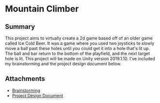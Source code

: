 # Mountain Climber

## Summary
  This project aims to virtually create a 2d game based off of an older game called Ice Cold Beer.
  It was a game where you used two joysticks to slowly move a ball past these holes until you could get it into a hole that's lit up.
  The ball and bar return to the bottom of the playfield, and the next target hole is lit.  This project will be made on
  Unity version 2019.1.10.  I've included my brainstorming and the project design document below.
## Attachments
- [Brainstorming](https://github.com/Sternosaur/Ice-Cold-Beer-Game/blob/master/Documentation/Brainstorm.md)
- [Project Design Document](https://github.com/Sternosaur/Ice-Cold-Beer-Game/blob/master/Documentation/DesignDocument.md)
